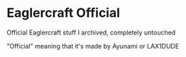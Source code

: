 <h1>Eaglercraft Official</h1>
<p>Official Eaglercraft stuff I archived, completely untouched</p>
<p>"Official" meaning that it's made by Ayunami or LAX1DUDE</p>

